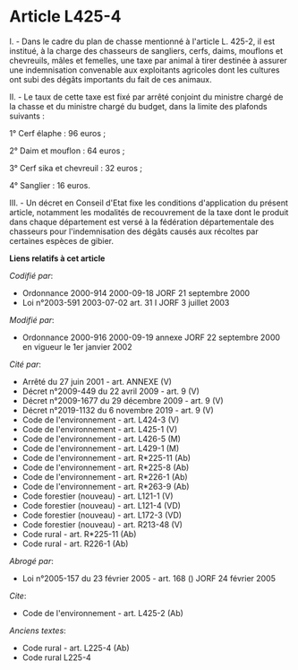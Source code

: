 # Article L425-4

I. - Dans le cadre du plan de chasse mentionné à l'article L. 425-2, il est institué, à la charge des chasseurs de sangliers,
cerfs, daims, mouflons et chevreuils, mâles et femelles, une taxe par animal à tirer destinée à assurer une indemnisation
convenable aux exploitants agricoles dont les cultures ont subi des dégâts importants du fait de ces animaux.

II. - Le taux de cette taxe est fixé par arrêté conjoint du ministre chargé de la chasse et du ministre chargé du budget,
dans la limite des plafonds suivants :

1° Cerf élaphe : 96 euros ;

2° Daim et mouflon : 64 euros ;

3° Cerf sika et chevreuil : 32 euros ;

4° Sanglier : 16 euros.

III. - Un décret en Conseil d'Etat fixe les conditions d'application du présent article, notamment les modalités de
recouvrement de la taxe dont le produit dans chaque département est versé à la fédération départementale des chasseurs pour
l'indemnisation des dégâts causés aux récoltes par certaines espèces de gibier.

**Liens relatifs à cet article**

_Codifié par_:

  - Ordonnance 2000-914 2000-09-18 JORF 21 septembre 2000
  - Loi n°2003-591 2003-07-02 art. 31 I JORF 3 juillet 2003

_Modifié par_:

  - Ordonnance 2000-916 2000-09-19 annexe JORF 22 septembre 2000 en vigueur le 1er janvier 2002

_Cité par_:

  - Arrêté du 27 juin 2001 - art. ANNEXE (V)
  - Décret n°2009-449 du 22 avril 2009 - art. 9 (V)
  - Décret n°2009-1677 du 29 décembre 2009 - art. 9 (V)
  - Décret n°2019-1132 du 6 novembre 2019 - art. 9 (V)
  - Code de l'environnement - art. L424-3 (V)
  - Code de l'environnement - art. L425-1 (V)
  - Code de l'environnement - art. L426-5 (M)
  - Code de l'environnement - art. L429-1 (M)
  - Code de l'environnement - art. R*225-11 (Ab)
  - Code de l'environnement - art. R*225-8 (Ab)
  - Code de l'environnement - art. R*226-1 (Ab)
  - Code de l'environnement - art. R*263-9 (Ab)
  - Code forestier (nouveau) - art. L121-1 (V)
  - Code forestier (nouveau) - art. L121-4 (VD)
  - Code forestier (nouveau) - art. L172-3 (VD)
  - Code forestier (nouveau) - art. R213-48 (V)
  - Code rural - art. R*225-11 (Ab)
  - Code rural - art. R226-1 (Ab)

_Abrogé par_:

  - Loi n°2005-157 du 23 février 2005 - art. 168 () JORF 24 février 2005

_Cite_:

  - Code de l'environnement - art. L425-2 (Ab)

_Anciens textes_:

  - Code rural - art. L225-4 (Ab)
  - Code rural L225-4
